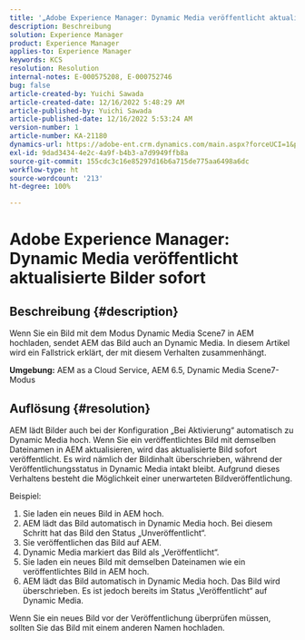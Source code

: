 ```yaml
---
title: '„Adobe Experience Manager: Dynamic Media veröffentlicht aktualisierte Bilder sofort“'
description: Beschreibung
solution: Experience Manager
product: Experience Manager
applies-to: Experience Manager
keywords: KCS
resolution: Resolution
internal-notes: E-000575208, E-000752746
bug: false
article-created-by: Yuichi Sawada
article-created-date: 12/16/2022 5:48:29 AM
article-published-by: Yuichi Sawada
article-published-date: 12/16/2022 5:53:24 AM
version-number: 1
article-number: KA-21180
dynamics-url: https://adobe-ent.crm.dynamics.com/main.aspx?forceUCI=1&pagetype=entityrecord&etn=knowledgearticle&id=baf75a43-057d-ed11-81ac-6045bd006079
exl-id: 9dad3434-4e2c-4a9f-b4b3-a7d9949ffb8a
source-git-commit: 155cdc3c16e85297d16b6a715de775aa6498a6dc
workflow-type: ht
source-wordcount: '213'
ht-degree: 100%

---
```


# Adobe Experience Manager: Dynamic Media veröffentlicht aktualisierte Bilder sofort

## Beschreibung {#description}


Wenn Sie ein Bild mit dem Modus Dynamic Media Scene7 in AEM hochladen, sendet AEM das Bild auch an Dynamic Media.
In diesem Artikel wird ein Fallstrick erklärt, der mit diesem Verhalten zusammenhängt.

<b>Umgebung:</b>
AEM as a Cloud Service, AEM 6.5, Dynamic Media Scene7-Modus


## Auflösung {#resolution}


AEM lädt Bilder auch bei der Konfiguration „Bei Aktivierung“ automatisch zu Dynamic Media hoch. Wenn Sie ein veröffentlichtes Bild mit demselben Dateinamen in AEM aktualisieren, wird das aktualisierte Bild sofort veröffentlicht.
Es wird nämlich der Bildinhalt überschrieben, während der Veröffentlichungsstatus in Dynamic Media intakt bleibt.
Aufgrund dieses Verhaltens besteht die Möglichkeit einer unerwarteten Bildveröffentlichung.

Beispiel:
1. Sie laden ein neues Bild in AEM hoch.
2. AEM lädt das Bild automatisch in Dynamic Media hoch. Bei diesem Schritt hat das Bild den Status „Unveröffentlicht“.
3. Sie veröffentlichen das Bild auf AEM.
4. Dynamic Media markiert das Bild als „Veröffentlicht“.
5. Sie laden ein neues Bild mit demselben Dateinamen wie ein veröffentlichtes Bild in AEM hoch.
6. AEM lädt das Bild automatisch in Dynamic Media hoch. Das Bild wird überschrieben. Es ist jedoch bereits im Status „Veröffentlicht“ auf Dynamic Media.

Wenn Sie ein neues Bild vor der Veröffentlichung überprüfen müssen, sollten Sie das Bild mit einem anderen Namen hochladen.
